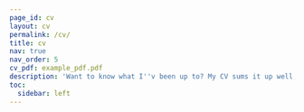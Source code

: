 ```yaml
---
page_id: cv
layout: cv
permalink: /cv/
title: cv
nav: true
nav_order: 5
cv_pdf: example_pdf.pdf
description: 'Want to know what I''v been up to? My CV sums it up well, If you want to know more - read  <a href="https://alonkellner.com/blog/" style="color: inherit">my blog</a>!'
toc:
  sidebar: left
---
```

